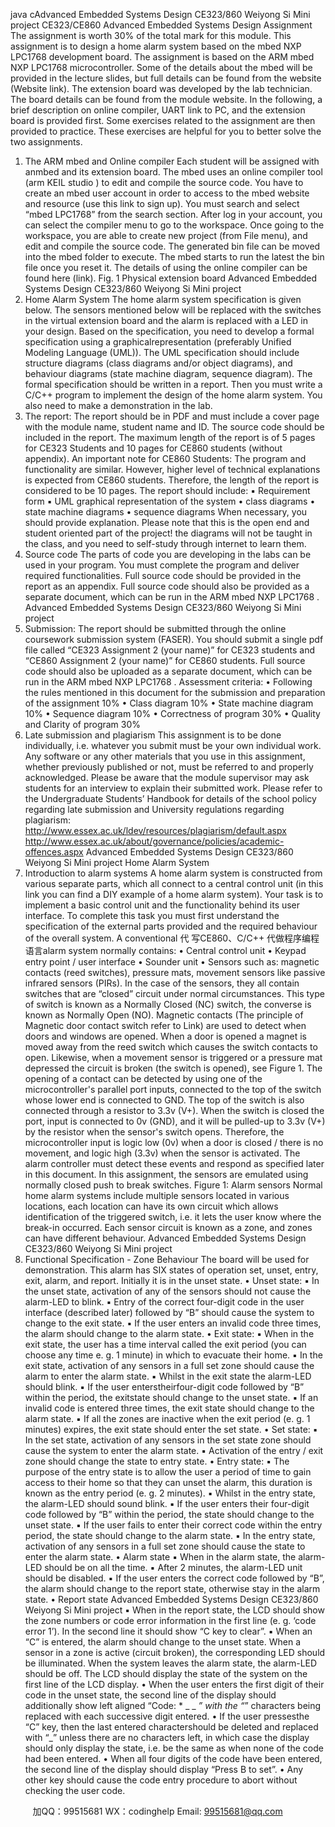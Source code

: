 java cAdvanced Embedded Systems Design CE323/860 Weiyong Si Mini project
CE323/CE860 Advanced Embedded Systems Design Assignment
The assignment is worth 30% of the total mark for this module. This assignment is to design a home 
alarm system based on the mbed NXP LPC1768 development board.
The assignment is based on the ARM mbed NXP LPC1768 microcontroller. Some of the details about 
the mbed will be provided in the lecture slides, but full details can be found from the website (Website
link). The extension board was developed by the lab technician. The board details can be found from 
the module website. In the following, a brief description on online compiler, UART link to PC, and the 
extension board is provided first. Some exercises related to the assignment are then provided to 
practice. These exercises are helpful for you to better solve the two assignments.
1. The ARM mbed and Online compiler
Each student will be assigned with anmbed and its extension board. The mbed uses an online compiler 
tool (arm KEIL studio ) to edit and compile the source code. You have to create an mbed user account 
in order to access to the mbed website and resource (use this link to sign up). You must search and 
select “mbed LPC1768” from the search section.
After log in your account, you can select the compiler menu to go to the workspace. Once going to the 
workspace, you are able to create new project (from File menu), and edit and compile the source code. 
The generated bin file can be moved into the mbed folder to execute. The mbed starts to run the latest 
the bin file once you reset it. The details of using the online compiler can be found here (link).
Fig. 1 Physical extension board
Advanced Embedded Systems Design CE323/860 Weiyong Si Mini project
2. Home Alarm System
The home alarm system specification is given below. The sensors mentioned below will be replaced 
with the switches in the virtual extension board and the alarm is replaced with a LED in your design. 
Based on the specification, you need to develop a formal specification using a graphicalrepresentation 
(preferably Unified Modeling Language (UML)). The UML specification should include structure 
diagrams (class diagrams and/or object diagrams), and behaviour diagrams (state machine diagram, 
sequence diagram). The formal specification should be written in a report. Then you must write a
C/C++ program to implement the design of the home alarm system. You also need to make a
demonstration in the lab.
3. The report:
The report should be in PDF and must include a cover page with the module name, student name and 
ID. The source code should be included in the report. The maximum length of the report is of 5 pages
for CE323 Students and 10 pages for CE860 students (without appendix).
An important note for CE860 Students:
The program and functionality are similar. However, higher level of technical explanations is expected
from CE860 students. Therefore, the length of the report is considered to be 10 pages.
The report should include:
▪ Requirement form
▪ UML graphical representation of the system 
• class diagrams
• state machine diagrams 
• sequence diagrams
When necessary, you should provide explanation. Please note that this is the open end and student oriented part of the project! the diagrams will not be taught in the class, and you need to self-study 
through internet to learn them.
4. Source code
The parts of code you are developing in the labs can be used in your program. You must complete the 
program and deliver required functionalities.
Full source code should be provided in the report as an appendix.
Full source code should also be provided as a separate document, which can be run in the ARM 
mbed NXP LPC1768 . 
Advanced Embedded Systems Design CE323/860 Weiyong Si Mini project
5. Submission:
The report should be submitted through the online coursework submission system (FASER). You 
should submit a single pdf file called “CE323 Assignment 2 (your name)” for CE323 students and 
“CE860 Assignment 2 (your name)” for CE860 students. Full source code should also be uploaded as 
a separate document, which can be run in the ARM mbed NXP LPC1768 . 
Assessment criteria:
• Following the rules mentioned in this document for the submission and preparation of the 
assignment 10%
• Class diagram 10%
• State machine diagram 10%
• Sequence diagram 10%
• Correctness of program 30%
• Quality and Clarity of program 30%
6. Late submission and plagiarism
This assignment is to be done individually, i.e. whatever you submit must be your own individual work. 
Any software or any other materials that you use in this assignment, whether previously published or 
not, must be referred to and properly acknowledged. Please be aware that the module supervisor may 
ask students for an interview to explain their submitted work. Please refer to the Undergraduate 
Students’ Handbook for details of the school policy
regarding late submission and University regulations regarding plagiarism:
http://www.essex.ac.uk/ldev/resources/plagiarism/default.aspx
http://www.essex.ac.uk/about/governance/policies/academic-offences.aspx
Advanced Embedded Systems Design CE323/860 Weiyong Si Mini project
Home Alarm System
1. Introduction to alarm systems
A home alarm system is constructed from various separate parts, which all connect to a central control 
unit (in this link you can find a DIY example of a home alarm system). Your task is to implement a basic 
control unit and the functionality behind its user interface. To complete this task you must first 
understand the specification of the external parts provided and the required behaviour of the overall 
system.
A conventional 代 写CE860、C/C++
代做程序编程语言alarm system normally contains:
• Central control unit
• Keypad entry point / user interface 
• Sounder unit
• Sensors such as: magnetic contacts (reed switches), pressure mats, movement sensors like 
passive infrared sensors (PIRs).
In the case of the sensors, they all contain switches that are “closed” circuit under normal 
circumstances. This type of switch is known as a Normally Closed (NC) switch, the converse is known 
as Normally Open (NO). Magnetic contacts (The principle of Magnetic door contact switch refer to 
Link) are used to detect when doors and windows are opened. When a door is opened a magnet is
moved away from the reed switch which causes the switch contacts to open. Likewise, when a
movement sensor is triggered or a pressure mat depressed the circuit is broken (the switch is
opened), see Figure 1. The opening of a contact can be detected by using one of
the microcontroller's parallel port inputs, connected to the top of the switch whose lower end is
connected to GND. The top of the switch is also connected through a resistor to 3.3v (V+). When the
switch is closed the port, input is connected to 0v (GND), and it will be pulled-up to 3.3v (V+) by the
resistor when the sensor's switch opens. Therefore, the microcontroller input is logic low (0v) 
when a door is closed / there is no movement, and logic high (3.3v) when the sensor is activated. The 
alarm controller must detect these events and respond as specified later in this document. In this 
assignment, the sensors are emulated using normally closed push to break switches.
Figure 1: Alarm sensors
Normal home alarm systems include multiple sensors located in various locations, each location can 
have its own circuit which allows identification of the triggered switch, i.e. it lets the user know where 
the break-in occurred. Each sensor circuit is known as a zone, and zones can have different behaviour.
Advanced Embedded Systems Design CE323/860 Weiyong Si Mini project
2. Functional Specification - Zone Behaviour
The board will be used for demonstration. This alarm has SIX states of operation set, unset, entry, exit, 
alarm, and report. Initially it is in the unset state.
• Unset state:
▪ In the unset state, activation of any of the sensors should not cause the alarm-LED to 
blink.
▪ Entry of the correct four-digit code in the user interface (described later) followed by 
“B” should cause the system to change to the exit state.
▪ If the user enters an invalid code three times, the alarm should change to the alarm 
state.
• Exit state:
▪ When in the exit state, the user has a time interval called the exit period (you can 
choose any time e. g. 1 minute) in which to evacuate their home.
▪ In the exit state, activation of any sensors in a full set zone should cause the alarm to 
enter the alarm state.
▪ Whilst in the exit state the alarm-LED should blink.
▪ If the user enterstheirfour-digit code followed by “B” within the period, the exitstate 
should change to the unset state.
▪ If an invalid code is entered three times, the exit state should change to the alarm 
state.
▪ If all the zones are inactive when the exit period (e. g. 1 minutes) expires, the exit 
state should enter the set state.
• Set state:
▪ In the set state, activation of any sensors in the set state zone should cause the 
system to enter the alarm state.
▪ Activation of the entry / exit zone should change the state to entry state. 
• Entry state:
▪ The purpose of the entry state is to allow the user a period of time to gain access to 
their home so that they can unset the alarm, this duration is known as the entry 
period (e. g. 2 minutes).
▪ Whilst in the entry state, the alarm-LED should sound blink.
▪ If the user enters their four-digit code followed by “B” within the period, the state 
should change to the unset state.
▪ If the user fails to enter their correct code within the entry period, the state should 
change to the alarm state.
▪ In the entry state, activation of any sensors in a full set zone should cause the state 
to enter the alarm state.
• Alarm state
▪ When in the alarm state, the alarm-LED should be on all the time. 
▪ After 2 minutes, the alarm-LED unit should be disabled.
▪ If the user enters the correct code followed by “B”, the alarm should change to the 
report state, otherwise stay in the alarm state.
• Report state
Advanced Embedded Systems Design CE323/860 Weiyong Si Mini project
▪ When in the report state, the LCD should show the zone numbers or code error 
information in the first line (e. g. ‘code error 1’). In the second line it should show “C 
key to clear”.
▪ When an “C” is entered, the alarm should change to the unset state.
When a sensor in a zone is active (circuit broken), the corresponding LED should be illuminated. When 
the system leaves the alarm state, the alarm-LED should be off.
The LCD should display the state of the system on the first line of the LCD display.
• When the user enters the first digit of their code in the unset state, the second line of the 
display should additionally show left aligned “Code: * _ _ _” with the “_” characters being 
replaced with each successive digit entered.
• If the user pressesthe “C” key, then the last entered charactershould be deleted and replaced 
with “_” unless there are no characters left, in which case the display should only display the 
state, i.e. be the same as when none of the code had been entered.
• When all four digits of the code have been entered, the second line of the display should 
display “Press B to set”.
• Any other key should cause the code entry procedure to abort without checking the user 
code.

         
加QQ：99515681  WX：codinghelp  Email: 99515681@qq.com
